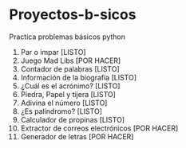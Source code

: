 # Proyectos-b-sicos
Practica problemas básicos python 

1. Par o impar [LISTO]
2. Juego Mad Libs [POR HACER]
3. Contador de palabras [LISTO]
4. Información de la biografía [LISTO]
5. ¿Cuál es el acrónimo? [LISTO]
6. Piedra, Papel y tijera [LISTO]
7. Adivina el número [LISTO]
8. ¿Es palíndromo? [LISTO]
9. Calculador de propinas [LISTO]
10. Extractor de correos electrónicos [POR HACER]
11. Generador de letras [POR HACER]
